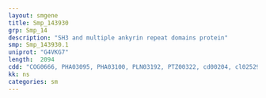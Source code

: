 ```yaml
---
layout: smgene
title: Smp_143930
grp: Smp_14
description: "SH3 and multiple ankyrin repeat domains protein"
smp: Smp_143930.1
uniprot: "G4VKG7"
length:  2094
cdd: "COG0666, PHA03095, PHA03100, PLN03192, PTZ00322, cd00204, cl02529, pfam00023, pfam12796, pfam13637, pfam13857"
kk: ns
categories: sm
---
```


